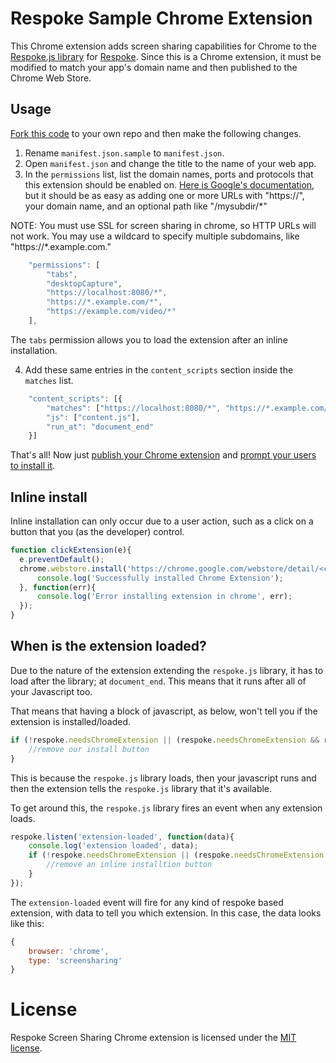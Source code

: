 # Respoke Sample Chrome Extension

This Chrome extension adds screen sharing capabilities for Chrome to the
[Respoke.js library](https://github.com/respoke/respoke) for [Respoke](https://www.respoke.io). Since this is a
Chrome extension, it must be modified to match your app's domain name and then published to the Chrome Web Store.

## Usage

[Fork this code](https://github.com/respoke/respoke-chrome-extension/fork) to your own repo and then make the
following changes.

1. Rename `manifest.json.sample` to `manifest.json`.
2. Open `manifest.json` and change the title to the name of your web app.
3. In the `permissions` list, list the domain names, ports and protocols that this extension should be enabled on. [Here is Google's documentation](https://developer.chrome.com/extensions/declare_permissions), but it should be as easy as adding one or more URLs with "https://", your domain name, and an optional path like "/mysubdir/\*" 

NOTE: You must use SSL for screen sharing in chrome, so HTTP URLs will not work. You may use a wildcard to specify multiple subdomains, like "https://\*.example.com."

```js
    "permissions": [
        "tabs",
        "desktopCapture",
        "https://localhost:8080/*",
        "https://*.example.com/*",
        "https://example.com/video/*"
    ],

```

The `tabs` permission allows you to load the extension after an inline installation.

4. Add these same entries in the `content_scripts` section inside the `matches` list.

```js
    "content_scripts": [{
        "matches": ["https://localhost:8080/*", "https://*.example.com/*", "https://example.com/video/*"],
        "js": ["content.js"],
        "run_at": "document_end"
    }]
```

That's all! Now just [publish your Chrome extension](https://developer.chrome.com/webstore/publish) and [prompt your users to install it](https://developer.chrome.com/webstore/inline_installation).

## Inline install

Inline installation can only occur due to a user action, such as a click on a button that you (as the developer) control.

```js
function clickExtension(e){
  e.preventDefault();
  chrome.webstore.install('https://chrome.google.com/webstore/detail/<chrome-extension-app-id>', function(){
      console.log('Successfully installed Chrome Extension');
  }, function(err){
      console.log('Error installing extension in chrome', err);
  });
}
```

## When is the extension loaded?

Due to the nature of the extension extending the `respoke.js` library, it has to load after the library; at `document_end`. This means that it runs after all of your Javascript too.

That means that having a block of javascript, as below, won't tell you if the extension is installed/loaded.

```js
if (!respoke.needsChromeExtension || (respoke.needsChromeExtension && respoke.hasChromeExtension)) {
    //remove our install button
}
```

This is because the `respoke.js` library loads, then your javascript runs and then the extension tells the `respoke.js` library that it's available.

To get around this, the `respoke.js` library fires an event when any extension loads.

```js
respoke.listen('extension-loaded', function(data){
    console.log('extension loaded', data);
    if (!respoke.needsChromeExtension || (respoke.needsChromeExtension && respoke.hasChromeExtension)) {
        //remove an inline installtion button
    }
});
```

The `extension-loaded` event will fire for any kind of respoke based extension, with data to tell you which extension. In this case, the data looks like this:

```js
{
    browser: 'chrome',
    type: 'screensharing'
}

```

# License

Respoke Screen Sharing Chrome extension is licensed under the [MIT license](LICENSE).
